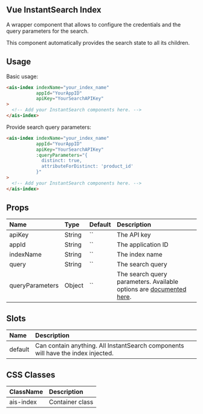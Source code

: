 Vue InstantSearch Index
---

A wrapper component that allows to configure the credentials and the query parameters for the search.

This component automatically provides the search state to all its children.

## Usage

Basic usage:

```html
<ais-index indexName="your_index_name"
           appId="YourAppID"
           apiKey="YourSearchAPIKey"
>
  <!-- Add your InstantSearch components here. -->
</ais-index>
```

Provide search query parameters:

```html
<ais-index indexName="your_index_name"
           appId="YourAppID"
           apiKey="YourSearchAPIKey"
           :queryParameters="{
             distinct: true,
             attributeForDistinct: 'product_id'
           }"
>
  <!-- Add your InstantSearch components here. -->
</ais-index>
```


## Props

| Name            | Type   | Default | Description                                                                                                                                        |
|:----------------|:-------|:--------|:---------------------------------------------------------------------------------------------------------------------------------------------------|
| apiKey          | String | ``      | The API key                                                                                                                                        |
| appId           | String | ``      | The application ID                                                                                                                                 |
| indexName       | String | ``      | The index name                                                                                                                                     |
| query           | String | ``      | The search query                                                                                                                                   |
| queryParameters | Object | ``      | The search query parameters. Available options are [documented here](https://www.algolia.com/doc/api-client/javascript/search/#search-parameters). |

## Slots

| Name    | Description                                                                      |
|:--------|:---------------------------------------------------------------------------------|
| default | Can contain anything. All InstantSearch components will have the index injected. |

## CSS Classes

| ClassName | Description     |
|:----------|:----------------|
| ais-index | Container class |
